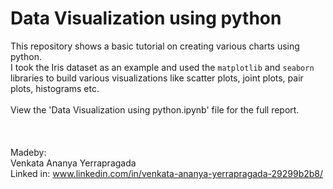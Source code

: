 # Data Visualization using python
This repository shows a basic tutorial on creating various charts using python. 
<br>
I took the Iris dataset as an example and used the <code>matplotlib</code> and <code>seaborn</code> libraries to build various visualizations like scatter plots, joint plots, pair plots, histograms etc.
<br>
<br>
View the 'Data Visualization using python.ipynb' file for the full report.
<br>
<br>
<br>
<br>
Madeby:<br>
Venkata Ananya Yerrapragada<br>
Linked in: www.linkedin.com/in/venkata-ananya-yerrapragada-29299b2b8/
